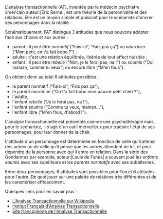 <!-- Page: #373 L'analyse transactionnelle -->

L'analyse transactionnelle (AT), inventée par le médecin psychiatre américain auteur:|Eric Berne|, est une théorie de la personnalité et des relations. Elle est un moyen simple et puissant pour le scénariste d'ancrer ses personnages dans la réalité. 

Schématiquement, l'AT distingue 3 attitudes que nous pouvons adopter face aux choses et aux autres :

*  parent : il peut être *normatif* (“Fais-ci”, “Fais pas ça”) ou *nourricier* (“Mon petit, on t'a fait bobo ?”) ;
*  adulte : c'est une relation équilibrée, libérée de tout affect nuisible ;
*  enfant : il peut être *rebelle* (“Non, je le ferai pas, na !”) ou *soumis* (“Oui maman, comme tu veux”) ou encore *libre* (“M'en fous”).

On obtient donc au total 6 attitudes possibles :

* le parent normatif (“Fais-ci”, “Fais pas ça”),
* le parent nourricier (“On t'a fait bobo mon pauvre petit chéri ?”),
* l'adulte,
* l'enfant rebelle (“Je le ferai pas, na !”),
* l'enfant soumis (“Comme tu veux, maman…”),
* l'enfant libre (“M'en fous, d'abord !”).

L'analyse transactionnelle est présentée comme une psychothérapie mais, pour le scénariste, il s'agit d'un outil merveilleux pour traduire l'état de ses personnages, pour leur donner de la chair.

L'attitude d'un personnage est déterminée en fonction de celle qu'il attend des autres ou de celle qu'il pense que les autres attendent de lui, et peut dépendre de la personne avec qui il entre en relation. Dans la série des Gendarmes par exemple, acteur:|Louis de Funès| a souvent joué les *enfants soumis* avec ses supérieurs et les *parents normatifs* avec ses subalternes.

Entre deux personnages, 6 attitudes sont possibles pour l'un et 6 attitudes pour l'autre. De quoi jouer sur une palette de relations très différentes et de les caractériser efficacement.

Quelques liens pour en savoir plus :

* [L'Analyse Transactionnelle sur Wikipedia](https://fr.wikipedia.org/wiki/Analyse_transactionnelle)
* [Institut Français d'Analyse Transactionnelle](http://ifat.net)
* [Site francophone de l'Analyse Transactionnelle](http://analysetransactionnelle.fr)
